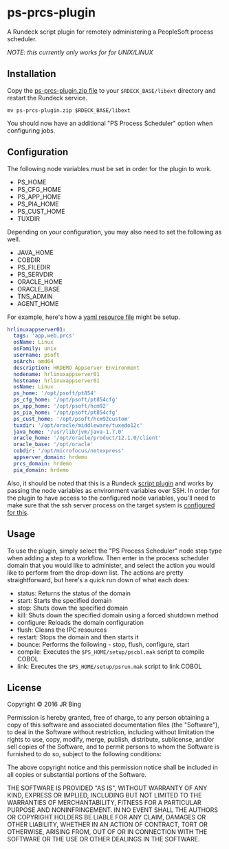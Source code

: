 ps-prcs-plugin
==============

A Rundeck script plugin for remotely administering a PeopleSoft process scheduler.

_NOTE: this currently only works for for UNIX/LINUX_

Installation
------------

Copy the [ps-prcs-plugin.zip file][latest_release] to your `$RDECK_BASE/libext` directory and restart the Rundeck service.

    mv ps-prcs-plugin.zip $RDECK_BASE/libext

You should now have an additional "PS Process Scheduler" option when configuring jobs.


Configuration
-------------

The following node variables must be set in order for the plugin to work.

* PS\_HOME 
* PS\_CFG\_HOME 
* PS\_APP\_HOME 
* PS\_PIA\_HOME 
* PS\_CUST\_HOME 
* TUXDIR

Depending on your configuration, you may also need to set the following as well.

* JAVA_HOME
* COBDIR
* PS_FILEDIR
* PS_SERVDIR
* ORACLE_HOME
* ORACLE_BASE
* TNS_ADMIN
* AGENT_HOME

For example, here's how a [yaml resource file][yaml_resource_model_source] might be setup.

```yaml
hrlinuxappserver01:
  tags: 'app,web,prcs'
  osName: Linux
  osFamily: unix
  username: psoft
  osArch: amd64
  description: HRDEMO Appserver Environment
  nodename: hrlinuxappserver01
  hostname: hrlinuxappserver01
  osName: Linux
  ps_home: '/opt/psoft/pt854'
  ps_cfg_home: '/opt/psoft/pt854cfg'
  ps_app_home: '/opt/psoft/hcm92'
  ps_pia_home: '/opt/psoft/pt854cfg'
  ps_cust_home: '/opt/psoft/hcm92custom'
  tuxdir: '/opt/oracle/middleware/tuxedo12c'
  java_home: '/usr/lib/jvm/java-1.7.0'
  oracle_home: '/opt/oracle/product/12.1.0/client'
  oracle_base: '/opt/oracle'
  cobdir: '/opt/microfocus/netexpress'
  appserver_domain: hrdemo
  prcs_domain: hrdemo 
  pia_domain: hrdemo
```

Also, it should be noted that this is a Rundeck [script plugin][script_plugin_instructions] and works by passing the node variables as environment variables over SSH.  In order for the plugin to have access to the configured node variables, you'll need to make sure that the ssh server process on the target system is [configured for this][ssh_environment_variable_configuration].


Usage
-----

To use the plugin, simply select the "PS Process Scheduler" node step type when adding a step to a workflow.  Then enter in the process scheduler domain that you would like to administer, and select the action you would like to perform from the drop-down list.  The actions are pretty straightforward, but here's a quick run down of what each does:

* status: Returns the status of the domain
* start: Starts the specified domain
* stop: Shuts down the specified domain
* kill: Shuts down the specified domain using a forced shutdown method
* configure: Reloads the domain configuration
* flush: Cleans the IPC resources
* restart: Stops the domain and then starts it
* bounce: Performs the following - stop, flush, configure, start
* compile: Executes the `$PS_HOME/setup/pscbl.mak` script to compile COBOL
* link: Executes the `$PS_HOME/setup/psrun.mak` script to link COBOL

[yaml_resource_model_source]: http://rundeck.org/docs/administration/managing-node-sources.html#resource-model-source
[ssh_environment_variable_configuration]: http://rundeck.org/docs/plugins-user-guide/ssh-plugins.html#passing-environment-variables-through-remote-command
[script_plugin_instructions]: http://rundeck.org/docs/developer/plugin-development.html#script-plugin-development
[environment_variable_setup]: http://rundeck.org/docs/plugins-user-guide/ssh-plugins.html#passing-environment-variables-through-remote-command
[latest_release]: https://github.com/jrbing/ps-prcs-plugin/releases/latest


License
-------

Copyright © 2016 JR Bing

Permission is hereby granted, free of charge, to any person obtaining
a copy of this software and associated documentation files (the "Software"),
to deal in the Software without restriction, including without limitation
the rights to use, copy, modify, merge, publish, distribute, sublicense,
and/or sell copies of the Software, and to permit persons to whom the
Software is furnished to do so, subject to the following conditions:

The above copyright notice and this permission notice shall be included
in all copies or substantial portions of the Software.

THE SOFTWARE IS PROVIDED "AS IS", WITHOUT WARRANTY OF ANY KIND,
EXPRESS OR IMPLIED, INCLUDING BUT NOT LIMITED TO THE WARRANTIES
OF MERCHANTABILITY, FITNESS FOR A PARTICULAR PURPOSE AND NONINFRINGEMENT.
IN NO EVENT SHALL THE AUTHORS OR COPYRIGHT HOLDERS BE LIABLE FOR ANY CLAIM,
DAMAGES OR OTHER LIABILITY, WHETHER IN AN ACTION OF CONTRACT,
TORT OR OTHERWISE, ARISING FROM, OUT OF OR IN CONNECTION WITH THE SOFTWARE
OR THE USE OR OTHER DEALINGS IN THE SOFTWARE.

